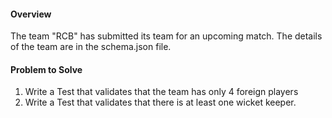 #### Overview
The team "RCB" has submitted its team for an upcoming match. The details of the team are in the schema.json file.

#### Problem to Solve
1. Write a Test that validates that the team has only 4 foreign players
2. Write a Test that validates that there is at least one wicket keeper.

